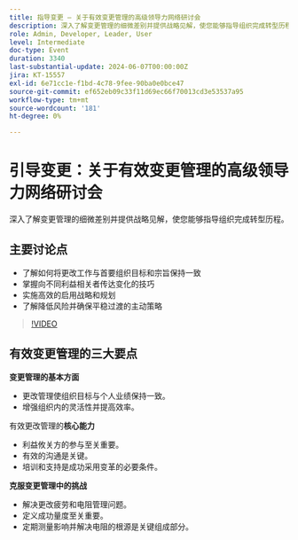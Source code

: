 ```yaml
---
title: 指导变更 — 关于有效变更管理的高级领导力网络研讨会
description: 深入了解变更管理的细微差别并提供战略见解，使您能够指导组织完成转型历程。
role: Admin, Developer, Leader, User
level: Intermediate
doc-type: Event
duration: 3340
last-substantial-update: 2024-06-07T00:00:00Z
jira: KT-15557
exl-id: 6e71cc1e-f1bd-4c78-9fee-90ba0e0bce47
source-git-commit: ef652eb09c33f11d69ec66f70013cd3e53537a95
workflow-type: tm+mt
source-wordcount: '181'
ht-degree: 0%

---
```


# 引导变更：关于有效变更管理的高级领导力网络研讨会

深入了解变更管理的细微差别并提供战略见解，使您能够指导组织完成转型历程。

## 主要讨论点

* 了解如何将更改工作与首要组织目标和宗旨保持一致
* 掌握向不同利益相关者传达变化的技巧
* 实施高效的启用战略和规划
* 了解降低风险并确保平稳过渡的主动策略

>[!VIDEO](https://video.tv.adobe.com/v/3429286/?learn=on)

## 有效变更管理的三大要点

**变更管理的基本方面**

* 更改管理使组织目标与个人业绩保持一致。
* 增强组织内的灵活性并提高效率。

有效更改管理的&#x200B;**核心能力**

* 利益攸关方的参与至关重要。
* 有效的沟通是关键。
* 培训和支持是成功采用变革的必要条件。

**克服变更管理中的挑战**

* 解决更改疲劳和电阻管理问题。
* 定义成功量度至关重要。
* 定期测量影响并解决电阻的根源是关键组成部分。
